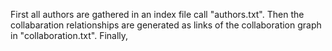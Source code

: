 First all authors are gathered in an index file call "authors.txt". Then the collabaration relationships are generated as links of the collaboration graph in "collaboration.txt". Finally, 